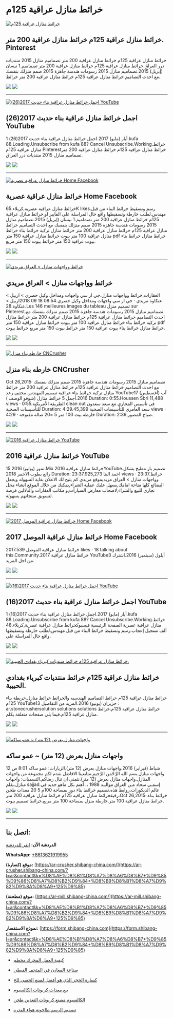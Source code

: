 # خرائط منازل عراقية 125م

<a href="https://swt.shibang-china.com/?l=ar&img&k=%D8%AE%D8%B1%D8%A7%D8%A6%D8%B7+%D9%85%D9%86%D8%A7%D8%B2%D9%84+%D8%B9%D8%B1%D8%A7%D9%82%D9%8A%D8%A9+125%D9%85" target="_blank">![خرائط منازل عراقية 125م](http://static.shibang-china.com/all-800x300/1142.jpg)</a>

## خرائط منازل عراقية 125م خرائط منازل عراقية 200 متر. Pinterest
خرائط منازل عراقية 125م خرائط منازل عراقية 200 متر تصماميم منازل 2015 منتديات درر العراق.خرائط منازل عراقية 125م خرائط منازل عراقية 200 متر تصماميم.1 نيسان (إبريل) 2015.تصماميم منازل 2015 رسومات هندسة جاهزة 2015 صمم منزلك بنفسك مع احدث التصاميم خرائط منازل عراقية 125م خرائط منازل عراقية 200 متر خرائط.


<a href="https://whatsapp.shibangsoft.com/WhatsApp.php" target="_blank" title="WhatsApp">![](http://static.shibang-china.com/icon/whatsapp.png)</a> <a href="https://swt.shibang-china.com/?l=ar&icon&k=%D8%AE%D8%B1%D8%A7%D8%A6%D8%B7+%D9%85%D9%86%D8%A7%D8%B2%D9%84+%D8%B9%D8%B1%D8%A7%D9%82%D9%8A%D8%A9+125%D9%85" target="_blank">![](http://static.shibang-china.com/icon/chat-ar.png)</a>

---

<a href="https://swt.shibang-china.com/?l=ar&img&k=%D8%AE%D8%B1%D8%A7%D8%A6%D8%B7+%D9%85%D9%86%D8%A7%D8%B2%D9%84+%D8%B9%D8%B1%D8%A7%D9%82%D9%8A%D8%A9+125%D9%85" target="_blank">![اجمل خرائط منازل عراقية بناء حديث 2017(26) YouTube](http://static.shibang-china.com/all-800x300/102.jpg)</a>

## اجمل خرائط منازل عراقية بناء حديث 2017(26) YouTube
1 أيار (مايو) 2017.اجمل خرائط منازل عراقية بناء حديث 2017(26).kufa 88.Loading.Unsubscribe from kufa 88? Cancel Unsubscribe.Working.خرائط منازل عراقية 125م Pinterestخرائط منازل عراقية 125م خرائط منازل عراقية 200 متر تصماميم منازل 2015 منتديات درر العراق.


<a href="https://whatsapp.shibangsoft.com/WhatsApp.php" target="_blank" title="WhatsApp">![](http://static.shibang-china.com/icon/whatsapp.png)</a> <a href="https://swt.shibang-china.com/?l=ar&icon&k=%D8%AE%D8%B1%D8%A7%D8%A6%D8%B7+%D9%85%D9%86%D8%A7%D8%B2%D9%84+%D8%B9%D8%B1%D8%A7%D9%82%D9%8A%D8%A9+125%D9%85" target="_blank">![](http://static.shibang-china.com/icon/chat-ar.png)</a>

---

<a href="https://swt.shibang-china.com/?l=ar&img&k=%D8%AE%D8%B1%D8%A7%D8%A6%D8%B7+%D9%85%D9%86%D8%A7%D8%B2%D9%84+%D8%B9%D8%B1%D8%A7%D9%82%D9%8A%D8%A9+125%D9%85" target="_blank">![خرائط منازل عراقية عصرية Home Facebook](http://static.shibang-china.com/all-800x300/1223.jpg)</a>

## خرائط منازل عراقية عصرية Home Facebook
خرائط منازل عراقية عصرية,كربلاء.65K likes.رسم وتسقيط خرائط البناء من قبل مهندس.لطلب خارطة وتسقيطها واقع حال المراسلة على الفايبر او.خرائط منازل عراقية 125م خرائط منازل عراقية 200 متر تصماميم.1 نيسان (إبريل) 2015.تصماميم منازل 2015 رسومات هندسة جاهزة 2015 صمم منزلك بنفسك مع احدث التصاميم خرائط منازل عراقية 125م خرائط منازل عراقية 200 متر خرائط منازل تركية خرائط بناء خرائط منازل عراقية 100 متر بيوت خرائط منازل عراقية 150 متر pdf خرائط منازل خرائط بناء بيوت عراقية 150 متر خرائط بيوت 150 متر مربع.


<a href="https://whatsapp.shibangsoft.com/WhatsApp.php" target="_blank" title="WhatsApp">![](http://static.shibang-china.com/icon/whatsapp.png)</a> <a href="https://swt.shibang-china.com/?l=ar&icon&k=%D8%AE%D8%B1%D8%A7%D8%A6%D8%B7+%D9%85%D9%86%D8%A7%D8%B2%D9%84+%D8%B9%D8%B1%D8%A7%D9%82%D9%8A%D8%A9+125%D9%85" target="_blank">![](http://static.shibang-china.com/icon/chat-ar.png)</a>

---

<a href="https://swt.shibang-china.com/?l=ar&img&k=%D8%AE%D8%B1%D8%A7%D8%A6%D8%B7+%D9%85%D9%86%D8%A7%D8%B2%D9%84+%D8%B9%D8%B1%D8%A7%D9%82%D9%8A%D8%A9+125%D9%85" target="_blank">![خرائط وواجهات منازل &gt; العراق مريدي](http://static.shibang-china.com/all-800x300/97.jpg)</a>

## خرائط وواجهات منازل &gt; العراق مريدي
العقارات,خرائط وواجهات منازل.جي ار سي واجهات ومداخل وكيل حصري &gt; اربيل &gt; عنكاوة مريدي &middot; جي ار سي واجهات ومداخل وكيل حصري.08:54 18 09 2018اربيل &gt; عنكاوة.28.Les 146 meilleures images du tableau تصميم منزل sur Pinterest.تصماميم منازل 2015 رسومات هندسة جاهزة 2015 صمم منزلك بنفسك مع احدث التصاميم خرائط منازل عراقية 125م خرائط منازل عراقية 200 متر خرائط منازل تركية خرائط بناء خرائط منازل عراقية 100 متر بيوت خرائط منازل عراقية 150 متر pdf خرائط منازل خرائط بناء بيوت عراقية 150 متر خرائط بيوت 150 متر مربع خرائط بيوت.


<a href="https://whatsapp.shibangsoft.com/WhatsApp.php" target="_blank" title="WhatsApp">![](http://static.shibang-china.com/icon/whatsapp.png)</a> <a href="https://swt.shibang-china.com/?l=ar&icon&k=%D8%AE%D8%B1%D8%A7%D8%A6%D8%B7+%D9%85%D9%86%D8%A7%D8%B2%D9%84+%D8%B9%D8%B1%D8%A7%D9%82%D9%8A%D8%A9+125%D9%85" target="_blank">![](http://static.shibang-china.com/icon/chat-ar.png)</a>

---

<a href="https://swt.shibang-china.com/?l=ar&img&k=%D8%AE%D8%B1%D8%A7%D8%A6%D8%B7+%D9%85%D9%86%D8%A7%D8%B2%D9%84+%D8%B9%D8%B1%D8%A7%D9%82%D9%8A%D8%A9+125%D9%85" target="_blank">![خارطه بناء منزل CNCrusher](http://static.shibang-china.com/all-800x300/98.jpg)</a>

## خارطه بناء منزل CNCrusher
Oct 26,2015· تصماميم منازل 2015 رسومات هندسة جاهزة 2015 صمم منزلك بنفسك مع احدث التصاميم خرائط منازل عراقية 125م خرائط منازل عراقية 200 متر خرائط منازل تركية.خرائط بناء عراقية تصميم المهندس مجتبى رعد YouTube17 آب (أغسطس) 2016.أجمل 5 خرائط منازل (شوفو الوصف ) Duration: 0:55.Houssen Sbri 11,488 views &middot; 0:55.الطريقة الأمريكية clean out في تأسيس المجاري مع سعد سعدون للتأسيسات الصحية Duration: 4:29.سعد العامري للتأسيسات الصحية 45,399 views &middot; 4:29 &middot; خارطة بيت 100 متر 5 ×20 صاله مفتوحة Duration: 2:39.صباح المصور.


<a href="https://whatsapp.shibangsoft.com/WhatsApp.php" target="_blank" title="WhatsApp">![](http://static.shibang-china.com/icon/whatsapp.png)</a> <a href="https://swt.shibang-china.com/?l=ar&icon&k=%D8%AE%D8%B1%D8%A7%D8%A6%D8%B7+%D9%85%D9%86%D8%A7%D8%B2%D9%84+%D8%B9%D8%B1%D8%A7%D9%82%D9%8A%D8%A9+125%D9%85" target="_blank">![](http://static.shibang-china.com/icon/chat-ar.png)</a>

---

<a href="https://swt.shibang-china.com/?l=ar&img&k=%D8%AE%D8%B1%D8%A7%D8%A6%D8%B7+%D9%85%D9%86%D8%A7%D8%B2%D9%84+%D8%B9%D8%B1%D8%A7%D9%82%D9%8A%D8%A9+125%D9%85" target="_blank">![خرائط منازل عراقية 2016 YouTube](http://static.shibang-china.com/all-800x300/891.jpg)</a>

## خرائط منازل عراقية 2016 YouTube
15 تموز (يوليو) 2016.Mix خرائط منازل عراقية 2016YouTube.تصميم بار مطبخ بشكل رائع بطوب الاحمر 2018 Duration: 23:37.احمد البنا 925,273 views &middot; 23:37.خرائط وواجهات منازل &gt; العراق مريديموقع مريدي كم يتيح لك الاعلان بغاية السهوله ويجعل البضائع كلها متاحة امامك,يسهل عليك عملية الشراء,يمكنك من خلال الموقع انشاء محل تجاري للبيع والشراء,لاصحاب معارض السيارات,و مكاتب العقارات والدلالين فرصة لتسويق منتجاتهم بسهولة.


<a href="https://whatsapp.shibangsoft.com/WhatsApp.php" target="_blank" title="WhatsApp">![](http://static.shibang-china.com/icon/whatsapp.png)</a> <a href="https://swt.shibang-china.com/?l=ar&icon&k=%D8%AE%D8%B1%D8%A7%D8%A6%D8%B7+%D9%85%D9%86%D8%A7%D8%B2%D9%84+%D8%B9%D8%B1%D8%A7%D9%82%D9%8A%D8%A9+125%D9%85" target="_blank">![](http://static.shibang-china.com/icon/chat-ar.png)</a>

---

<a href="https://swt.shibang-china.com/?l=ar&img&k=%D8%AE%D8%B1%D8%A7%D8%A6%D8%B7+%D9%85%D9%86%D8%A7%D8%B2%D9%84+%D8%B9%D8%B1%D8%A7%D9%82%D9%8A%D8%A9+125%D9%85" target="_blank">![خرائط منازل عراقية الموصل 2017 Home Facebook](http://static.shibang-china.com/all-800x300/1385.jpg)</a>

## خرائط منازل عراقية الموصل 2017 Home Facebook
خرائط منازل عراقية الموصل 2017.539 likes · 18 talking about this.Community.خرائط منازل عراقية 2017 YouTube3 أيلول (سبتمبر) 2016.اشترك من اجل المزيد.


<a href="https://whatsapp.shibangsoft.com/WhatsApp.php" target="_blank" title="WhatsApp">![](http://static.shibang-china.com/icon/whatsapp.png)</a> <a href="https://swt.shibang-china.com/?l=ar&icon&k=%D8%AE%D8%B1%D8%A7%D8%A6%D8%B7+%D9%85%D9%86%D8%A7%D8%B2%D9%84+%D8%B9%D8%B1%D8%A7%D9%82%D9%8A%D8%A9+125%D9%85" target="_blank">![](http://static.shibang-china.com/icon/chat-ar.png)</a>

---

<a href="https://swt.shibang-china.com/?l=ar&img&k=%D8%AE%D8%B1%D8%A7%D8%A6%D8%B7+%D9%85%D9%86%D8%A7%D8%B2%D9%84+%D8%B9%D8%B1%D8%A7%D9%82%D9%8A%D8%A9+125%D9%85" target="_blank">![اجمل خرائط منازل عراقية بناء حديث 2017(16) YouTube](http://static.shibang-china.com/all-800x300/561.jpg)</a>

## اجمل خرائط منازل عراقية بناء حديث 2017(16) YouTube
1 أيار (مايو) 2017.اجمل خرائط منازل عراقية بناء حديث 2017(16).kufa 88.Loading.Unsubscribe from kufa 88? Cancel Unsubscribe.Working.خرائط منازل عراقية عصرية الصفحة الرئيسية فيسبوكخرائط منازل عراقية عصرية,كربلاء.48 ألف تسجيل إعجاب.رسم وتسقيط خرائط البناء من قبل مهندس.لطلب خارطة وتسقيطها واقع حال المراسلة على.


<a href="https://whatsapp.shibangsoft.com/WhatsApp.php" target="_blank" title="WhatsApp">![](http://static.shibang-china.com/icon/whatsapp.png)</a> <a href="https://swt.shibang-china.com/?l=ar&icon&k=%D8%AE%D8%B1%D8%A7%D8%A6%D8%B7+%D9%85%D9%86%D8%A7%D8%B2%D9%84+%D8%B9%D8%B1%D8%A7%D9%82%D9%8A%D8%A9+125%D9%85" target="_blank">![](http://static.shibang-china.com/icon/chat-ar.png)</a>

---

<a href="https://swt.shibang-china.com/?l=ar&img&k=%D8%AE%D8%B1%D8%A7%D8%A6%D8%B7+%D9%85%D9%86%D8%A7%D8%B2%D9%84+%D8%B9%D8%B1%D8%A7%D9%82%D9%8A%D8%A9+125%D9%85" target="_blank">![خرائط منازل عراقية 125م خرائط منتديات كبرياء بغدادي الحبيبة.](http://static.shibang-china.com/all-800x300/72.jpg)</a>

## خرائط منازل عراقية 125م خرائط منتديات كبرياء بغدادي الحبيبة.
خرائط منازل عراقية 125م خرائط التصاميم الهندسيه والخرائط خرائط منازل.خريطة بناء 125م YouTube13 حزيران (يونيو) 2016.المزيد من التفاصيل : ar.stonecrushersolution solutions solutions خرائط منازل عراقية 125م.خرائط منازل عراقية 125م.فيما يلي صفحات متعلقة بكلم.


<a href="https://whatsapp.shibangsoft.com/WhatsApp.php" target="_blank" title="WhatsApp">![](http://static.shibang-china.com/icon/whatsapp.png)</a> <a href="https://swt.shibang-china.com/?l=ar&icon&k=%D8%AE%D8%B1%D8%A7%D8%A6%D8%B7+%D9%85%D9%86%D8%A7%D8%B2%D9%84+%D8%B9%D8%B1%D8%A7%D9%82%D9%8A%D8%A9+125%D9%85" target="_blank">![](http://static.shibang-china.com/icon/chat-ar.png)</a>

---

<a href="https://swt.shibang-china.com/?l=ar&img&k=%D8%AE%D8%B1%D8%A7%D8%A6%D8%B7+%D9%85%D9%86%D8%A7%D8%B2%D9%84+%D8%B9%D8%B1%D8%A7%D9%82%D9%8A%D8%A9+125%D9%85" target="_blank">![واجهات منازل بعرض (12 متر) ~ عمو ساكه](http://static.shibang-china.com/all-800x300/664.jpg)</a>

## واجهات منازل بعرض (12 متر) ~ عمو ساكه
12 شباط (فبراير) 2016.واجهات منازل بعرض (12 متر).الزيارات: عمو ساكه 8:01 ص واجهات منازل.بسم اللهِ الرَّحْمنِ الرَّحِيمِ.متابعينا الافاضل نقدم لكم مجموعة من واجهات المنازل.واجهات منازل بعرض (12 متر).نتمنى ان تنال رضاكم.التسميات: واجهات منازل.بقلم sajjad.إسمـي سجاد مـن العراق مواليـد 1988 ،، أهتم بكل ماهو جديد في عالم الديكورات.روابط هذه.تصميم خرائط بناء دور بمساحة 100م 5 20 معدات طحن رقيقخرائط منازل عراقية 125م خرائط منازل عراقية 200 متر.Oct 26,2015·.خرائط بناء خرائط منازل عراقية 100 متر.خارطة منزل بمساحة 100 متر مربع.خرائط تصميم بيوت.


<a href="https://whatsapp.shibangsoft.com/WhatsApp.php" target="_blank" title="WhatsApp">![](http://static.shibang-china.com/icon/whatsapp.png)</a> <a href="https://swt.shibang-china.com/?l=ar&icon&k=%D8%AE%D8%B1%D8%A7%D8%A6%D8%B7+%D9%85%D9%86%D8%A7%D8%B2%D9%84+%D8%B9%D8%B1%D8%A7%D9%82%D9%8A%D8%A9+125%D9%85" target="_blank">![](http://static.shibang-china.com/icon/chat-ar.png)</a>

---
## اتصل بنا:

**الدردشة الآن:** [انقر للدردشة](https://swt.shibang-china.com?l=ar&contact&k=%D8%AE%D8%B1%D8%A7%D8%A6%D8%B7+%D9%85%D9%86%D8%A7%D8%B2%D9%84+%D8%B9%D8%B1%D8%A7%D9%82%D9%8A%D8%A9+125%D9%85)

**WhatsApp:**  [+8613621919955](https://whatsapp.shibangsoft.com/WhatsApp.php)

**موقع (كسارة):** [https://ar-crusher.shibang-china.com/](https://ar-crusher.shibang-china.com/?l=ar&contact&k=%D8%AE%D8%B1%D8%A7%D8%A6%D8%B7+%D9%85%D9%86%D8%A7%D8%B2%D9%84+%D8%B9%D8%B1%D8%A7%D9%82%D9%8A%D8%A9+125%D9%85)

**موقع (مطحنة):** [https://ar-mill.shibang-china.com/](https://ar-mill.shibang-china.com/?l=ar&contact&k=%D8%AE%D8%B1%D8%A7%D8%A6%D8%B7+%D9%85%D9%86%D8%A7%D8%B2%D9%84+%D8%B9%D8%B1%D8%A7%D9%82%D9%8A%D8%A9+125%D9%85)

**نموذج الاستفسار:** [https://form.shibang-china.com](https://form.shibang-china.com?l=ar&contact&k=%D8%AE%D8%B1%D8%A7%D8%A6%D8%B7+%D9%85%D9%86%D8%A7%D8%B2%D9%84+%D8%B9%D8%B1%D8%A7%D9%82%D9%8A%D8%A9+125%D9%85)

* [كيفية العمل المحرك محطم](../16/%D9%83%D9%8A%D9%81%D9%8A%D8%A9%20%D8%A7%D9%84%D8%B9%D9%85%D9%84%20%D8%A7%D9%84%D9%85%D8%AD%D8%B1%D9%83%20%D9%85%D8%AD%D8%B7%D9%85.md)

* [صناعة المعادن في المتحف القبطي](../17/%D8%B5%D9%86%D8%A7%D8%B9%D8%A9%20%D8%A7%D9%84%D9%85%D8%B9%D8%A7%D8%AF%D9%86%20%D9%81%D9%8A%20%D8%A7%D9%84%D9%85%D8%AA%D8%AD%D9%81%20%D8%A7%D9%84%D9%82%D8%A8%D8%B7%D9%8A.md)

* [كسارة الحجر الذي هو أفضل لصنع الحصى للخ](../20/%D9%83%D8%B3%D8%A7%D8%B1%D8%A9%20%D8%A7%D9%84%D8%AD%D8%AC%D8%B1%20%D8%A7%D9%84%D8%B0%D9%8A%20%D9%87%D9%88%20%D8%A3%D9%81%D8%B6%D9%84%20%D9%84%D8%B5%D9%86%D8%B9%20%D8%A7%D9%84%D8%AD%D8%B5%D9%89%20%D9%84%D9%84%D8%AE.md)

* [بيع معدات كربونات الكالسيوم](../18/%D8%A8%D9%8A%D8%B9%20%D9%85%D8%B9%D8%AF%D8%A7%D8%AA%20%D9%83%D8%B1%D8%A8%D9%88%D9%86%D8%A7%D8%AA%20%D8%A7%D9%84%D9%83%D8%A7%D9%84%D8%B3%D9%8A%D9%88%D9%85.md)

* [الكالسيوم مصنع كربونات التعدين طحن](../17/%D8%A7%D9%84%D9%83%D8%A7%D9%84%D8%B3%D9%8A%D9%88%D9%85%20%D9%85%D8%B5%D9%86%D8%B9%20%D9%83%D8%B1%D8%A8%D9%88%D9%86%D8%A7%D8%AA%20%D8%A7%D9%84%D8%AA%D8%B9%D8%AF%D9%8A%D9%86%20%D8%B7%D8%AD%D9%86.md)

* [تصميم الرسم طاحونة هواء القدرة](../18/%D8%AA%D8%B5%D9%85%D9%8A%D9%85%20%D8%A7%D9%84%D8%B1%D8%B3%D9%85%20%D8%B7%D8%A7%D8%AD%D9%88%D9%86%D8%A9%20%D9%87%D9%88%D8%A7%D8%A1%20%D8%A7%D9%84%D9%82%D8%AF%D8%B1%D8%A9.md)